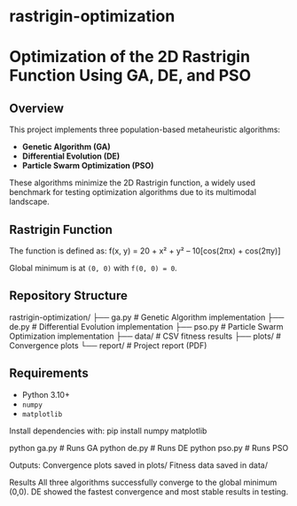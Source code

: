 # rastrigin-optimization
# Optimization of the 2D Rastrigin Function Using GA, DE, and PSO

## Overview
This project implements three population-based metaheuristic algorithms:
- **Genetic Algorithm (GA)**
- **Differential Evolution (DE)**
- **Particle Swarm Optimization (PSO)**

These algorithms minimize the 2D Rastrigin function, a widely used benchmark for testing optimization algorithms due to its multimodal landscape.

## Rastrigin Function
The function is defined as:
f(x, y) = 20 + x² + y² – 10[cos(2πx) + cos(2πy)]

Global minimum is at `(0, 0)` with `f(0, 0) = 0`.

## Repository Structure
rastrigin-optimization/
├── ga.py # Genetic Algorithm implementation
├── de.py # Differential Evolution implementation
├── pso.py # Particle Swarm Optimization implementation
├── data/ # CSV fitness results
├── plots/ # Convergence plots
└── report/ # Project report (PDF)

## Requirements
- Python 3.10+
- `numpy`
- `matplotlib`

Install dependencies with:
pip install numpy matplotlib

python ga.py   # Runs GA
python de.py   # Runs DE
python pso.py  # Runs PSO

Outputs:
Convergence plots saved in plots/
Fitness data saved in data/

Results
All three algorithms successfully converge to the global minimum (0,0).
DE showed the fastest convergence and most stable results in testing.
